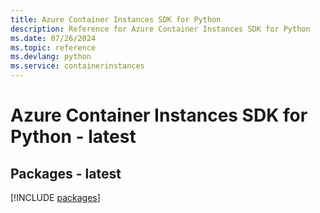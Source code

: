 ```yaml
---
title: Azure Container Instances SDK for Python
description: Reference for Azure Container Instances SDK for Python
ms.date: 07/26/2024
ms.topic: reference
ms.devlang: python
ms.service: containerinstances
---
```

# Azure Container Instances SDK for Python - latest
## Packages - latest
[!INCLUDE [packages](container-instances-index.md)]